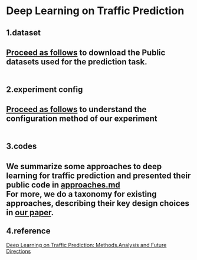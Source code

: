 Deep Learning on Traffic Prediction
====
1.dataset
----
[Proceed as follows](https://github.com/xueyan-dut/Deep-Learning-on-Traffic-Prediction/blob/main/dataset/download_dataset.md) to download the Public datasets used for the prediction task.<br><br><br>
2.experiment config
----
[Proceed as follows](https://github.com/xueyan-dut/Deep-Learning-on-Traffic-Prediction/blob/main/Experiment/config.md) to understand the configuration method of our experiment<br><br><br>
3.codes
----
We summarize some approaches to deep learning for traffic prediction and presented their public code in [approaches.md](https://github.com/xueyan-dut/Deep-Learning-on-Traffic-Prediction/blob/main/codes/approaches.md)<br>For more, we do a taxonomy for existing approaches, describing their key design choices in [our paper](https://arxiv.org/pdf/2004.08555v4.pdf).<br><br>
4.reference
----
[Deep Learning on Traffic Prediction: Methods,Analysis and Future Directions](https://arxiv.org/pdf/2004.08555v4.pdf)
